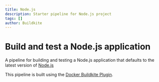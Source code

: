 ```yaml
---
title: Node.js
description: Starter pipeline for Node.js project
tags: []
author: Buildkite
---
```


# Build and test a Node.js application

A pipeline for building and testing a Node.js application that defaults to the latest version of [Node.js](https://nodejs.org/en/)

This pipeline is built using the [Docker Buildkite Plugin](https://github.com/buildkite-plugins/docker-buildkite-plugin).
